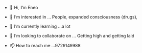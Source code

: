 - 👋 Hi, I’m  Eneo
- 👀 I’m interested in ... People, expanded consciousness (drugs), 
- 🌱 I’m currently learning ...a lot
- 💞️ I’m looking to collaborate on ... Getting high and getting laid

- 📫 How to reach me ...9729149988

<!---
Ellineo3/Ellineo3 is a ✨ special ✨ repository because its `README.md` (this file) appears on your GitHub profile.
You can click the Preview link to take a look at your changes.
--->

